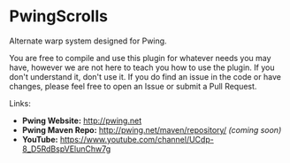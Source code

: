 # PwingScrolls
Alternate warp system designed for Pwing. 

You are free to compile and use this plugin for whatever needs you may have, however we are not here to teach you how to use the plugin. If
you don't understand it, don't use it. If you do find an issue in the code or have changes, please feel free to 
open an Issue or submit a Pull Request.

Links:
* **Pwing Website:** http://pwing.net
* **Pwing Maven Repo:** http://pwing.net/maven/repository/ _(coming soon)_
* **YouTube:** https://www.youtube.com/channel/UCdp-8_D5RdBspVElunChw7g
